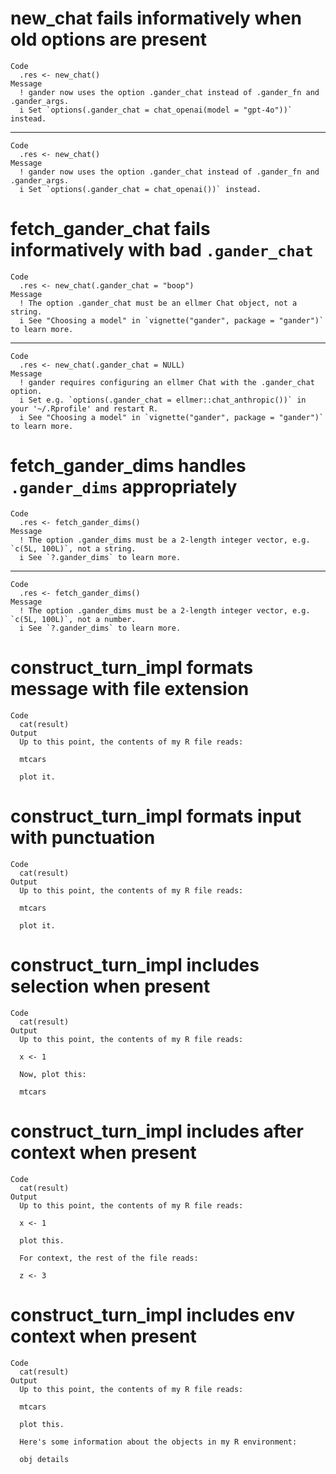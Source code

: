 # new_chat fails informatively when old options are present

    Code
      .res <- new_chat()
    Message
      ! gander now uses the option .gander_chat instead of .gander_fn and .gander_args.
      i Set `options(.gander_chat = chat_openai(model = "gpt-4o"))` instead.

---

    Code
      .res <- new_chat()
    Message
      ! gander now uses the option .gander_chat instead of .gander_fn and .gander_args.
      i Set `options(.gander_chat = chat_openai())` instead.

# fetch_gander_chat fails informatively with bad `.gander_chat`

    Code
      .res <- new_chat(.gander_chat = "boop")
    Message
      ! The option .gander_chat must be an ellmer Chat object, not a string.
      i See "Choosing a model" in `vignette("gander", package = "gander")` to learn more.

---

    Code
      .res <- new_chat(.gander_chat = NULL)
    Message
      ! gander requires configuring an ellmer Chat with the .gander_chat option.
      i Set e.g. `options(.gander_chat = ellmer::chat_anthropic())` in your '~/.Rprofile' and restart R.
      i See "Choosing a model" in `vignette("gander", package = "gander")` to learn more.

# fetch_gander_dims handles `.gander_dims` appropriately

    Code
      .res <- fetch_gander_dims()
    Message
      ! The option .gander_dims must be a 2-length integer vector, e.g. `c(5L, 100L)`, not a string.
      i See `?.gander_dims` to learn more.

---

    Code
      .res <- fetch_gander_dims()
    Message
      ! The option .gander_dims must be a 2-length integer vector, e.g. `c(5L, 100L)`, not a number.
      i See `?.gander_dims` to learn more.

# construct_turn_impl formats message with file extension

    Code
      cat(result)
    Output
      Up to this point, the contents of my R file reads: 
      
      mtcars
      
      plot it.

# construct_turn_impl formats input with punctuation

    Code
      cat(result)
    Output
      Up to this point, the contents of my R file reads: 
      
      mtcars
      
      plot it.

# construct_turn_impl includes selection when present

    Code
      cat(result)
    Output
      Up to this point, the contents of my R file reads: 
      
      x <- 1
      
      Now, plot this: 
      
      mtcars

# construct_turn_impl includes after context when present

    Code
      cat(result)
    Output
      Up to this point, the contents of my R file reads: 
      
      x <- 1
      
      plot this.
      
      For context, the rest of the file reads: 
      
      z <- 3

# construct_turn_impl includes env context when present

    Code
      cat(result)
    Output
      Up to this point, the contents of my R file reads: 
      
      mtcars
      
      plot this.
      
      Here's some information about the objects in my R environment: 
      
      obj details
